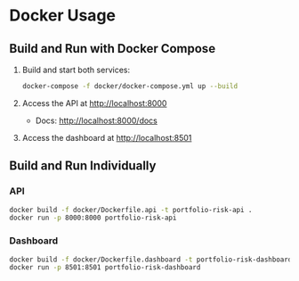 # Docker Usage

## Build and Run with Docker Compose

1. Build and start both services:
   ```sh
   docker-compose -f docker/docker-compose.yml up --build
   ```

2. Access the API at [http://localhost:8000](http://localhost:8000)
   - Docs: [http://localhost:8000/docs](http://localhost:8000/docs)

3. Access the dashboard at [http://localhost:8501](http://localhost:8501)

## Build and Run Individually

### API
```sh
docker build -f docker/Dockerfile.api -t portfolio-risk-api .
docker run -p 8000:8000 portfolio-risk-api
```

### Dashboard
```sh
docker build -f docker/Dockerfile.dashboard -t portfolio-risk-dashboard .
docker run -p 8501:8501 portfolio-risk-dashboard
``` 